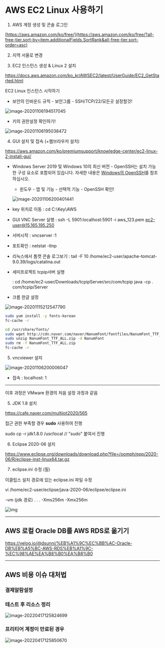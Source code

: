 # AWS EC2 Linux 사용하기

1. AWS 계정 생성 및 콘솔 로그인

[https://aws.amazon.com/ko/free/](https://aws.amazon.com/ko/free/?all-free-tier.sort-by=item.additionalFields.SortRank&all-free-tier.sort-order=asc)



2. 지역 서울로 변경



3. EC2 인스턴스 생성 & Linux 2 설치

https://docs.aws.amazon.com/ko_kr/AWSEC2/latest/UserGuide/EC2_GetStarted.html

EC2 Linux 인스턴스 시작하기



- 보안의 인바운드 규칙 - 보안그룹 - SSH/TCP/22/모든곳  설정할것! 

![image-20201106194517045](md-images/image-20201106194517045.png)

- 키의 권한설정 확인하기!

![image-20201106195038472](md-images/image-20201106195038472.png)





4. GUI 설치 및 접속 (+웹브라우저 설치)

https://aws.amazon.com/ko/premiumsupport/knowledge-center/ec2-linux-2-install-gui/

- Windows Server 2019 및 Windows 10의 최신 버전 - OpenSSH는 설치 가능한 구성 요소로 포함되어 있습니다. 자세한 내용은 [Windows의 OpenSSH](https://docs.microsoft.com/en-us/windows-server/administration/openssh/openssh_overview)를 참조하십시오.

  - 윈도우 - 앱 및 기능 - 선택적 기능 - OpenSSH 확인!

  ![image-20201106200401441](md-images/image-20201106200401441.png)

- key 위치로 이동 : cd C:\Key\AWS

- GUI VNC Server 실행 : ssh -L 5901:localhost:5901 -i aws_123.pem ec2-user@15.165.195.250

- 서버시작 : vncserver :1

- 포트확인 : netstat -tlnp

- 리눅스에서 톰캣 콘솔 로그보기 : tail -F 10 /home/ec2-user/apache-tomcat-9.0.39/logs/catalina.out



- 세미프로젝트 tcpip서버 실행

  : cd /home/ec2-user/Downloads/tcpipServer/src/com/tcpip
    java -cp . com/tcpip/Server

- 크롬 한글 설정

![image-20201115212547790](md-images/image-20201115212547790.png)

```bash
sudo yum install -y fonts-korean
fc-cache -r

cd /usr/share/fonts/
sudo wget http://cdn.naver.com/naver/NanumFont/fontfiles/NanumFont_TTF_ALL.zip
sudo unzip NanumFont_TTF_ALL.zip -d NanumFont
sudo rm -f NanumFont_TTF_ALL.zip
fc-cache -r
```





5. vncviewer 설치

![image-20201106200006047](md-images/image-20201106200006047.png)

- 접속 : localhost: 1

---

이후 과정은 VMware 환경의 처음 설정 과정과 같음



5. JDK 1.8 설치

https://cafe.naver.com/multiiot2020/565

접근 권한 부족할 경우 **sudo** 사용하여 진행

sudo cp -r jdk1.8.0 /usr/local    // "sudo" 붙여서 진행



6. Eclipse 2020-06 설치

https://www.eclipse.org/downloads/download.php?file=/oomph/epp/2020-06/R/eclipse-inst-linux64.tar.gz



7. eclipse.ini 수정 (필)

이클립스 설치 경로에 있는 eclipse.ini 파일 수정

vi /home/ec2-user/eclipse/java-2020-06/eclipse/eclipse.ini

-vm (jdk 경로) . . . -Xms256m -Xmx256m

![img](md-images/image.png)

---

## AWS 로컬 Oracle DB를 AWS RDS로 옮기기

https://velog.io/@dsunni/%EB%A1%9C%EC%BB%AC-Oracle-DB%EB%A5%BC-AWS-RDS%EB%A1%9C-%EC%98%AE%EA%B8%B0%EA%B8%B0



---



## AWS 비용 이슈 대처법

### 결제알람설정

### 테스트 후 리소스 정리

![image-20220417125824699](AWS%20EC2%20Linux%20%EC%82%AC%EC%9A%A9%ED%95%98%EA%B8%B0.assets/image-20220417125824699.png)

### 프리티어 계정이 만료된 경우

![image-20220417125850670](AWS%20EC2%20Linux%20%EC%82%AC%EC%9A%A9%ED%95%98%EA%B8%B0.assets/image-20220417125850670.png)
